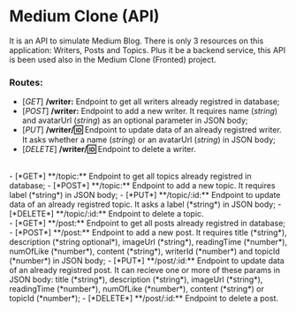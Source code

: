 # Medium Clone (API)

It is an API to simulate Medium Blog. There is only 3 resources on this application: Writers, Posts and Topics.
Plus it be a backend service, this API is been used also in the Medium Clone (Fronted) project.

### Routes:
- [*GET*] **/writer:** Endpoint to get all writers already registred in database;
- [*POST*] **/writer:** Endpoint to add a new writer. It requires name (*string*) and avatarUrl (*string*) as an optional parameter in JSON body;
- [*PUT*] **/writer/:id:** Endpoint to update data of an already registred writer. It asks whether a name (*string*) or an avatarUrl (*string*) in JSON body;
- [*DELETE*] **/writer/:id:** Endpoint to delete a writer.
<br>
- [*GET*] **/topic:** Endpoint to get all topics already registred in database;
- [*POST*] **/topic:** Endpoint to add a new topic. It requires label (*string*) in JSON body;
- [*PUT*] **/topic/:id:** Endpoint to update data of an already registred topic. It asks a label (*string*) in JSON body;
- [*DELETE*] **/topic/:id:** Endpoint to delete a topic.
<br>
- [*GET*] **/post:** Endpoint to get all posts already registred in database;
- [*POST*] **/post:** Endpoint to add a new post. It requires title (*string*), description (*string optional*), imageUrl (*string*), readingTime (*number*), numOfLike (*number*), content (*string*), writerId (*number*) and topicId (*number*) in JSON body;
- [*PUT*] **/post/:id:** Endpoint to update data of an already registred post. It can recieve one or more of these params in JSON body: title (*string*), description (*string*), imageUrl (*string*), readingTime (*number*), numOfLike (*number*), content (*string*) or topicId (*number*);
- [*DELETE*] **/post/:id:** Endpoint to delete a post.
